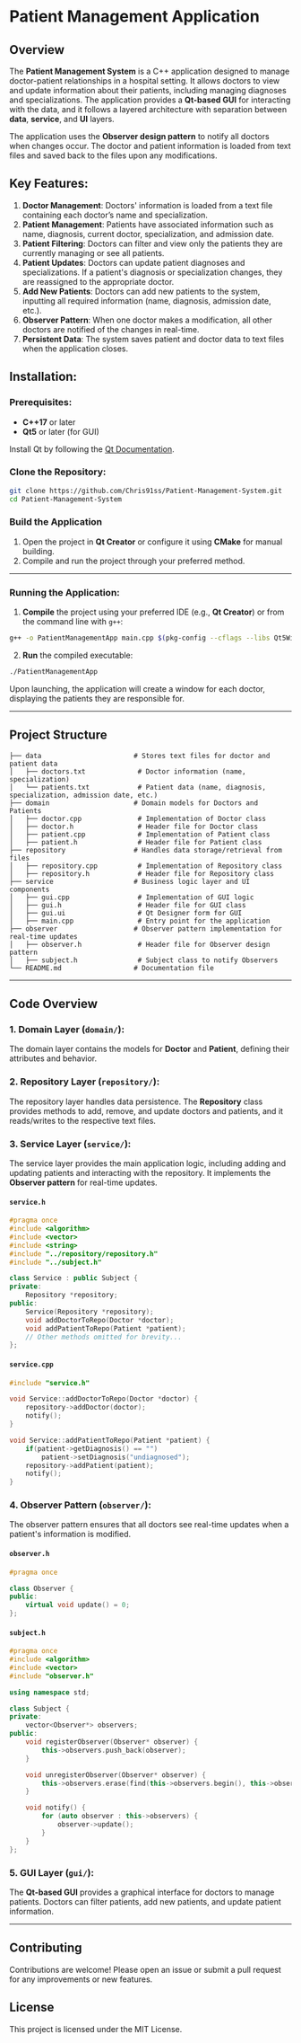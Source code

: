 # Patient Management Application

## Overview
The **Patient Management System** is a C++ application designed to manage doctor-patient relationships in a hospital setting. It allows doctors to view and update information about their patients, including managing diagnoses and specializations. The application provides a **Qt-based GUI** for interacting with the data, and it follows a layered architecture with separation between **data**, **service**, and **UI** layers.

The application uses the **Observer design pattern** to notify all doctors when changes occur. The doctor and patient information is loaded from text files and saved back to the files upon any modifications.

## Key Features:
1. **Doctor Management**: Doctors' information is loaded from a text file containing each doctor’s name and specialization.
2. **Patient Management**: Patients have associated information such as name, diagnosis, current doctor, specialization, and admission date.
3. **Patient Filtering**: Doctors can filter and view only the patients they are currently managing or see all patients.
4. **Patient Updates**: Doctors can update patient diagnoses and specializations. If a patient's diagnosis or specialization changes, they are reassigned to the appropriate doctor.
5. **Add New Patients**: Doctors can add new patients to the system, inputting all required information (name, diagnosis, admission date, etc.).
6. **Observer Pattern**: When one doctor makes a modification, all other doctors are notified of the changes in real-time.
7. **Persistent Data**: The system saves patient and doctor data to text files when the application closes.

## Installation:

### Prerequisites:
- **C++17** or later
- **Qt5** or later (for GUI)

Install Qt by following the [Qt Documentation](https://doc.qt.io/qt-5/gettingstarted.html).

### Clone the Repository:
```bash
git clone https://github.com/Chris91ss/Patient-Management-System.git
cd Patient-Management-System
```

### Build the Application

1. Open the project in **Qt Creator** or configure it using **CMake** for manual building.
2. Compile and run the project through your preferred method.

---

### Running the Application:

1. **Compile** the project using your preferred IDE (e.g., **Qt Creator**) or from the command line with `g++`:

```bash
g++ -o PatientManagementApp main.cpp $(pkg-config --cflags --libs Qt5Widgets)
```

2. **Run** the compiled executable:

```bash
./PatientManagementApp
```

Upon launching, the application will create a window for each doctor, displaying the patients they are responsible for.

---

## Project Structure

```plaintext
├── data                       # Stores text files for doctor and patient data
│   ├── doctors.txt             # Doctor information (name, specialization)
│   └── patients.txt            # Patient data (name, diagnosis, specialization, admission date, etc.)
├── domain                     # Domain models for Doctors and Patients
│   ├── doctor.cpp              # Implementation of Doctor class
│   ├── doctor.h                # Header file for Doctor class
│   ├── patient.cpp             # Implementation of Patient class
│   ├── patient.h               # Header file for Patient class
├── repository                 # Handles data storage/retrieval from files
│   ├── repository.cpp          # Implementation of Repository class
│   ├── repository.h            # Header file for Repository class
├── service                    # Business logic layer and UI components
│   ├── gui.cpp                 # Implementation of GUI logic
│   ├── gui.h                   # Header file for GUI class
│   ├── gui.ui                  # Qt Designer form for GUI
│   ├── main.cpp                # Entry point for the application
├── observer                   # Observer pattern implementation for real-time updates
│   ├── observer.h              # Header file for Observer design pattern
│   ├── subject.h               # Subject class to notify Observers
└── README.md                  # Documentation file
```

---

## Code Overview

### 1. **Domain Layer (`domain/`)**:
The domain layer contains the models for **Doctor** and **Patient**, defining their attributes and behavior.

### 2. **Repository Layer (`repository/`)**:
The repository layer handles data persistence. The **Repository** class provides methods to add, remove, and update doctors and patients, and it reads/writes to the respective text files.

### 3. **Service Layer (`service/`)**:
The service layer provides the main application logic, including adding and updating patients and interacting with the repository. It implements the **Observer pattern** for real-time updates.

#### `service.h`
```cpp
#pragma once
#include <algorithm>
#include <vector>
#include <string>
#include "../repository/repository.h"
#include "../subject.h"

class Service : public Subject {
private:
    Repository *repository;
public:
    Service(Repository *repository);
    void addDoctorToRepo(Doctor *doctor);
    void addPatientToRepo(Patient *patient);
    // Other methods omitted for brevity...
};
```

#### `service.cpp`
```cpp
#include "service.h"

void Service::addDoctorToRepo(Doctor *doctor) {
    repository->addDoctor(doctor);
    notify();
}

void Service::addPatientToRepo(Patient *patient) {
    if(patient->getDiagnosis() == "")
        patient->setDiagnosis("undiagnosed");
    repository->addPatient(patient);
    notify();
}
```

### 4. **Observer Pattern (`observer/`)**:
The observer pattern ensures that all doctors see real-time updates when a patient's information is modified.

#### `observer.h`
```cpp
#pragma once

class Observer {
public:
    virtual void update() = 0;
};
```

#### `subject.h`
```cpp
#pragma once
#include <algorithm>
#include <vector>
#include "observer.h"

using namespace std;

class Subject {
private:
    vector<Observer*> observers;
public:
    void registerObserver(Observer* observer) {
        this->observers.push_back(observer);
    }

    void unregisterObserver(Observer* observer) {
        this->observers.erase(find(this->observers.begin(), this->observers.end(), observer));
    }

    void notify() {
        for (auto observer : this->observers) {
            observer->update();
        }
    }
};
```

### 5. **GUI Layer (`gui/`)**:
The **Qt-based GUI** provides a graphical interface for doctors to manage patients. Doctors can filter patients, add new patients, and update patient information.

---

## Contributing

Contributions are welcome! Please open an issue or submit a pull request for any improvements or new features.

## License

This project is licensed under the MIT License.

